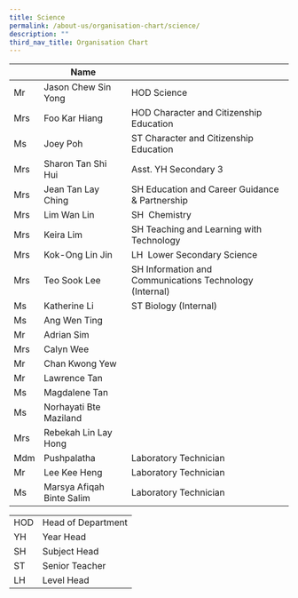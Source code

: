 ```yaml
---
title: Science
permalink: /about-us/organisation-chart/science/
description: ""
third_nav_title: Organisation Chart
---
```

|  | Name |  |
| --- | --- | --- |
| Mr | Jason Chew Sin Yong  | HOD Science |
| Mrs | Foo Kar Hiang | HOD Character and Citizenship Education |
| Ms  | Joey Poh   | ST Character and Citizenship Education   |
| Mrs  | Sharon Tan Shi Hui | Asst. YH Secondary 3  |
| Mrs  | Jean Tan Lay Ching  | SH Education and Career Guidance & Partnership
| Mrs  | Lim Wan Lin  | SH  Chemistry |
| Mrs | Keira Lim | SH Teaching and Learning with Technology |
| Mrs | Kok-Ong Lin Jin | LH  Lower Secondary Science |\
| Mrs| Teo Sook Lee | SH Information and Communications Technology (Internal)
| Ms | Katherine Li | ST Biology (Internal) |
| Ms | Ang Wen Ting  |  |
| Mr | Adrian Sim |   |
| Mrs | Calyn Wee |   |
| Mr | Chan Kwong Yew  |   |
| Mr  | Lawrence Tan   |   |
| Ms | Magdalene Tan |   |
| Ms | Norhayati Bte Maziland  |   |
| Mrs | Rebekah Lin Lay Hong | |
| Mdm | Pushpalatha | Laboratory Technician |
| Mr  | Lee Kee Heng  | Laboratory Technician  |
| Ms | Marsya Afiqah Binte Salim | Laboratory Technician  |

| | |
|---|---|
| HOD | Head of Department |
|  YH | Year Head  |
|  SH | Subject Head  |
|  ST | Senior Teacher  |
|  LH | Level Head  |